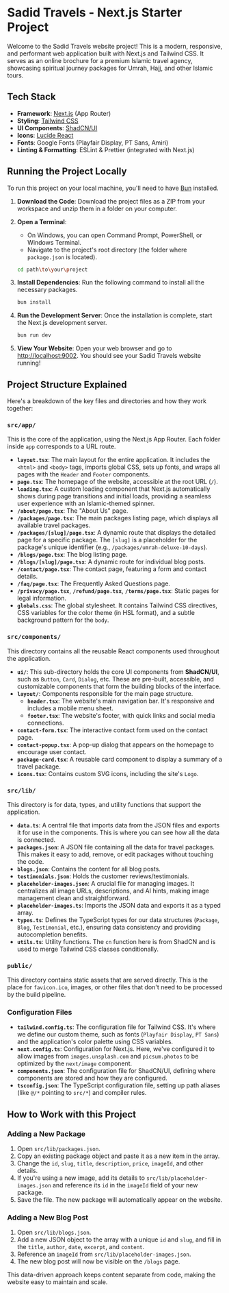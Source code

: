 # Sadid Travels - Next.js Starter Project

Welcome to the Sadid Travels website project! This is a modern, responsive, and performant web application built with Next.js and Tailwind CSS. It serves as an online brochure for a premium Islamic travel agency, showcasing spiritual journey packages for Umrah, Hajj, and other Islamic tours.

## Tech Stack

- **Framework**: [Next.js](https://nextjs.org/) (App Router)
- **Styling**: [Tailwind CSS](https://tailwindcss.com/)
- **UI Components**: [ShadCN/UI](https://ui.shadcn.com/)
- **Icons**: [Lucide React](https://lucide.dev/)
- **Fonts**: Google Fonts (Playfair Display, PT Sans, Amiri)
- **Linting & Formatting**: ESLint & Prettier (integrated with Next.js)

## Running the Project Locally

To run this project on your local machine, you'll need to have [Bun](https://bun.sh/) installed.

1.  **Download the Code**: Download the project files as a ZIP from your workspace and unzip them in a folder on your computer.

2.  **Open a Terminal**:
    *   On Windows, you can open Command Prompt, PowerShell, or Windows Terminal.
    *   Navigate to the project's root directory (the folder where `package.json` is located).
    ```bash
    cd path\to\your\project
    ```

3.  **Install Dependencies**: Run the following command to install all the necessary packages.
    ```bash
    bun install
    ```

4.  **Run the Development Server**: Once the installation is complete, start the Next.js development server.
    ```bash
    bun run dev
    ```

5.  **View Your Website**: Open your web browser and go to [http://localhost:9002](http://localhost:9002). You should see your Sadid Travels website running!

## Project Structure Explained

Here's a breakdown of the key files and directories and how they work together:

### `src/app/`

This is the core of the application, using the Next.js App Router. Each folder inside `app` corresponds to a URL route.

- **`layout.tsx`**: The main layout for the entire application. It includes the `<html>` and `<body>` tags, imports global CSS, sets up fonts, and wraps all pages with the `Header` and `Footer` components.
- **`page.tsx`**: The homepage of the website, accessible at the root URL (`/`).
- **`loading.tsx`**: A custom loading component that Next.js automatically shows during page transitions and initial loads, providing a seamless user experience with an Islamic-themed spinner.
- **`/about/page.tsx`**: The "About Us" page.
- **`/packages/page.tsx`**: The main packages listing page, which displays all available travel packages.
- **`/packages/[slug]/page.tsx`**: A dynamic route that displays the detailed page for a specific package. The `[slug]` is a placeholder for the package's unique identifier (e.g., `/packages/umrah-deluxe-10-days`).
- **`/blogs/page.tsx`**: The blog listing page.
- **`/blogs/[slug]/page.tsx`**: A dynamic route for individual blog posts.
- **`/contact/page.tsx`**: The contact page, featuring a form and contact details.
- **`/faq/page.tsx`**: The Frequently Asked Questions page.
- **`/privacy/page.tsx`**, **`/refund/page.tsx`**, **`/terms/page.tsx`**: Static pages for legal information.
- **`globals.css`**: The global stylesheet. It contains Tailwind CSS directives, CSS variables for the color theme (in HSL format), and a subtle background pattern for the `body`.

### `src/components/`

This directory contains all the reusable React components used throughout the application.

- **`ui/`**: This sub-directory holds the core UI components from **ShadCN/UI**, such as `Button`, `Card`, `Dialog`, etc. These are pre-built, accessible, and customizable components that form the building blocks of the interface.
- **`layout/`**: Components responsible for the main page structure.
  - **`header.tsx`**: The website's main navigation bar. It's responsive and includes a mobile menu sheet.
  - **`footer.tsx`**: The website's footer, with quick links and social media connections.
- **`contact-form.tsx`**: The interactive contact form used on the contact page.
- **`contact-popup.tsx`**: A pop-up dialog that appears on the homepage to encourage user contact.
- **`package-card.tsx`**: A reusable card component to display a summary of a travel package.
- **`icons.tsx`**: Contains custom SVG icons, including the site's `Logo`.

### `src/lib/`

This directory is for data, types, and utility functions that support the application.

- **`data.ts`**: A central file that imports data from the JSON files and exports it for use in the components. This is where you can see how all the data is connected.
- **`packages.json`**: A JSON file containing all the data for travel packages. This makes it easy to add, remove, or edit packages without touching the code.
- **`blogs.json`**: Contains the content for all blog posts.
- **`testimonials.json`**: Holds the customer reviews/testimonials.
- **`placeholder-images.json`**: A crucial file for managing images. It centralizes all image URLs, descriptions, and AI hints, making image management clean and straightforward.
- **`placeholder-images.ts`**: Imports the JSON data and exports it as a typed array.
- **`types.ts`**: Defines the TypeScript types for our data structures (`Package`, `Blog`, `Testimonial`, etc.), ensuring data consistency and providing autocompletion benefits.
- **`utils.ts`**: Utility functions. The `cn` function here is from ShadCN and is used to merge Tailwind CSS classes conditionally.

### `public/`

This directory contains static assets that are served directly. This is the place for `favicon.ico`, images, or other files that don't need to be processed by the build pipeline.

### Configuration Files

- **`tailwind.config.ts`**: The configuration file for Tailwind CSS. It's where we define our custom theme, such as fonts (`Playfair Display`, `PT Sans`) and the application's color palette using CSS variables.
- **`next.config.ts`**: Configuration for Next.js. Here, we've configured it to allow images from `images.unsplash.com` and `picsum.photos` to be optimized by the `next/image` component.
- **`components.json`**: The configuration file for ShadCN/UI, defining where components are stored and how they are configured.
- **`tsconfig.json`**: The TypeScript configuration file, setting up path aliases (like `@/*` pointing to `src/*`) and compiler rules.

## How to Work with this Project

### Adding a New Package

1.  Open `src/lib/packages.json`.
2.  Copy an existing package object and paste it as a new item in the array.
3.  Change the `id`, `slug`, `title`, `description`, `price`, `imageId`, and other details.
4.  If you're using a new image, add its details to `src/lib/placeholder-images.json` and reference its `id` in the `imageId` field of your new package.
5.  Save the file. The new package will automatically appear on the website.

### Adding a New Blog Post

1.  Open `src/lib/blogs.json`.
2.  Add a new JSON object to the array with a unique `id` and `slug`, and fill in the `title`, `author`, `date`, `excerpt`, and `content`.
3.  Reference an `imageId` from `src/lib/placeholder-images.json`.
4.  The new blog post will now be visible on the `/blogs` page.

This data-driven approach keeps content separate from code, making the website easy to maintain and scale.